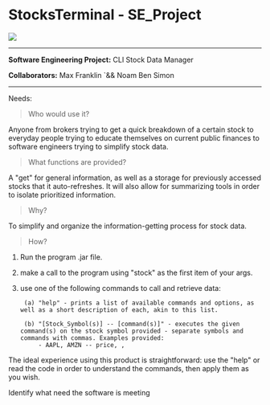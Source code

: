 # StocksTerminal - SE_Project

![](https://cdn.mos.cms.futurecdn.net/apZwQKgs2BYj8ebCV2NRqe-1280-80.jpg.webp)

---

**Software Engineering Project:** CLI Stock Data Manager

**Collaborators:** Max Franklin `&& Noam Ben Simon

---

Needs:

>Who would use it?

Anyone from brokers trying to get a quick breakdown of a certain stock to everyday people trying to educate themselves on current public finances to software engineers trying to simplify stock data.

> What functions are provided?

 A "get" for general information, as well as a storage for previously accessed stocks that it auto-refreshes. It will also allow for summarizing tools in order to isolate prioritized information.

> Why?

To simplify and organize the information-getting process for stock data.
  
> How?

1. Run the program .jar file.

2. make a call to the program using "stock" as the first item of your args.

3. use one of the following commands to call and retrieve data:

        (a) "help" - prints a list of available commands and options, as well as a short description of each, akin to this list.

        (b) "[Stock_Symbol(s)] -- [command(s)]" - executes the given command(s) on the stock symbol provided - separate symbols and commands with commas. Examples provided:
            - AAPL, AMZN -- price, , 


The ideal experience using this product is straightforward: use the "help" or read the code in order to understand the commands, then apply them as you wish.


Identify what need the software is meeting